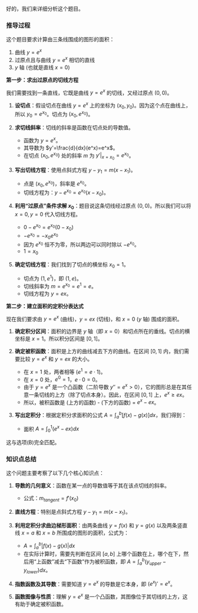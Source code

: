 好的，我们来详细分析这个题目。

### 推导过程

这个题目要求计算由三条线围成的图形的面积：
1.  曲线 $y=e^x$
2.  过原点且与曲线 $y=e^x$ 相切的直线
3.  $y$ 轴 (也就是直线 $x=0$)

**第一步：求出过原点的切线方程**

我们需要找到一条直线，它既是曲线 $y=e^x$ 的切线，又经过原点 $(0,0)$。

1.  **设切点**：假设切点在曲线 $y=e^x$ 上的坐标为 $(x_0, y_0)$。因为这个点在曲线上，所以 $y_0=e^{x_0}$。切点为 $(x_0, e^{x_0})$。

2.  **求切线斜率**：切线的斜率是函数在切点处的导数值。
    *   函数为 $y=e^x$。
    *   其导数为 $y'=\frac{d}{dx}(e^x)=e^x$。
    *   在切点 $(x_0, e^{x_0})$ 处的斜率 $m$ 为 $y'|_{x=x_0} = e^{x_0}$。

3.  **写出切线方程**：使用点斜式方程 $y-y_1=m(x-x_1)$。
    *   点是 $(x_0, e^{x_0})$，斜率是 $e^{x_0}$。
    *   切线方程为：$y-e^{x_0}=e^{x_0}(x-x_0)$。

4.  **利用“过原点”条件求解 $x_0$**：题目说这条切线经过原点 $(0,0)$。所以我们可以将 $x=0, y=0$ 代入切线方程。
    *   $0-e^{x_0}=e^{x_0}(0-x_0)$
    *   $-e^{x_0}=-x_0e^{x_0}$
    *   因为 $e^{x_0}$ 恒不为零，所以两边可以同时除以 $-e^{x_0}$。
    *   $1=x_0$

5.  **确定切线方程**：我们找到了切点的横坐标 $x_0=1$。
    *   切点为 $(1, e^1)$，即 $(1, e)$。
    *   切线斜率为 $m=e^{x_0}=e^1=e$。
    *   切线方程为 $y=ex$。

**第二步：建立面积的定积分表达式**

现在我们要求由 $y=e^x$ (曲线)，$y=ex$ (切线)，和 $x=0$ ($y$ 轴) 围成的面积。

1.  **确定积分区间**：面积的边界是 $y$ 轴（即 $x=0$）和切点所在的垂线。切点的横坐标是 $x=1$。所以积分区间是 $[0, 1]$。

2.  **确定被积函数**：面积是上方的曲线减去下方的曲线。在区间 $[0, 1]$ 内，我们需要比较 $y=e^x$ 和 $y=ex$ 的大小。
    *   在 $x=1$ 处，两者相等 ($e^1 = e \cdot 1$)。
    *   在 $x=0$ 处，$e^0=1$，$e \cdot 0=0$。
    *   由于 $y=e^x$ 是一个凸函数（二阶导数 $y''=e^x > 0$），它的图形总是在其任意一条切线的上方（除了切点本身）。因此，在区间 $[0, 1]$ 上，$e^x \ge ex$。
    *   所以，被积函数是 (上方的函数) - (下方的函数) = $e^x - ex$。

3.  **写出定积分**：根据定积分求面积的公式 $A=\int_a^b [f(x)-g(x)]dx$，我们得到：
    *   面积 $A = \int_0^1 (e^x - ex)dx$

这与选项(B)完全匹配。

### 知识点总结

这个问题主要考察了以下几个核心知识点：

1.  **导数的几何意义**：函数在某一点的导数值等于其在该点切线的斜率。
    *   公式：$m_{tangent} = f'(x_0)$

2.  **直线方程**：特别是点斜式方程 $y-y_1=m(x-x_1)$。

3.  **利用定积分求曲边梯形面积**：由两条曲线 $y=f(x)$ 和 $y=g(x)$ 以及两条竖直线 $x=a$ 和 $x=b$ 所围成的图形的面积，公式为：
    *   $A=\int_a^b |f(x)-g(x)|dx$
    *   在实际计算时，需要先判断在区间 $[a,b]$ 上哪个函数在上，哪个在下，然后用“上函数”减去“下函数”作为被积函数，即 $A=\int_a^b (y_{upper}-y_{lower})dx$。

4.  **指数函数及其导数**：需要知道 $y=e^x$ 的导数是它本身，即 $(e^x)'=e^x$。

5.  **函数图像与性质**：理解 $y=e^x$ 是一个凸函数，其图像位于其切线的上方，这有助于确定被积函数。
